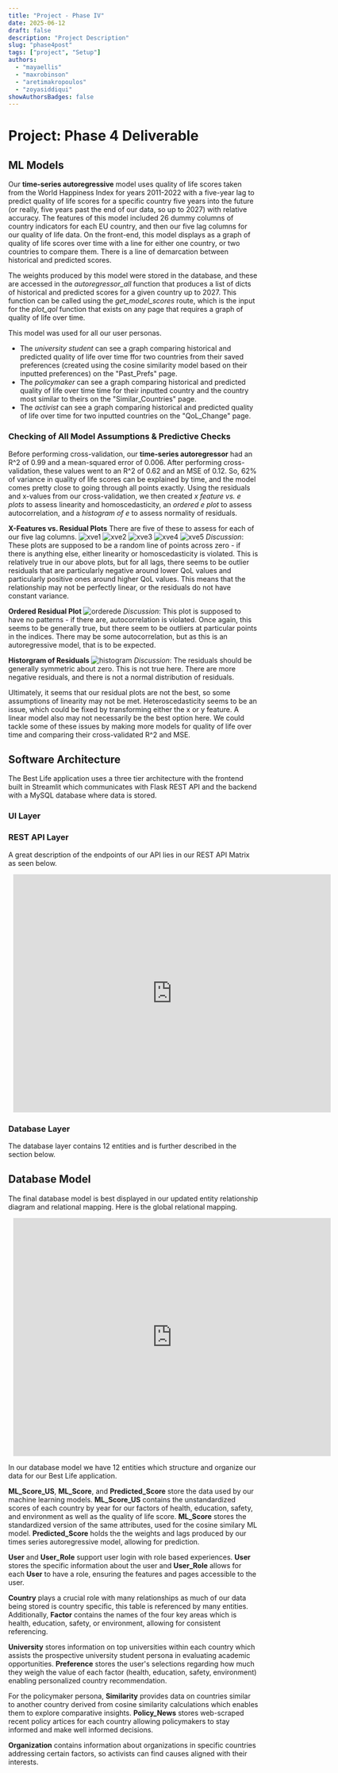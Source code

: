 ```yaml
---
title: "Project - Phase IV"
date: 2025-06-12
draft: false
description: "Project Description"
slug: "phase4post"
tags: ["project", "Setup"]
authors:
  - "mayaellis"
  - "maxrobinson"
  - "aretimakropoulos"
  - "zoyasiddiqui"
showAuthorsBadges: false
---
```


# Project: Phase 4 Deliverable

## ML Models

Our **time-series autoregressive** model uses quality of life scores taken from the World Happiness Index for years 2011-2022 with a five-year lag to predict quality of life scores for a specific country five years into the future (or really, five years past the end of our data, so up to 2027) with relative accuracy. The features of this model included 26 dummy columns of country indicators for each EU country, and then our five lag columns for our quality of life data. On the front-end, this model displays as a graph of quality of life scores over time with a line for either one country, or two countries to compare them. There is a line of demarcation between historical and predicted scores.

The weights produced by this model were stored in the database, and these are accessed in the *autoregressor_all* function that produces a list of dicts of historical and predicted scores for a given country up to 2027. This function can be called using the *get_model_scores* route, which is the input for the *plot_qol* function that exists on any page that requires a graph of quality of life over time.

This model was used for all our user personas. 
- The *university student* can see a graph comparing historical and predicted quality of life over time ffor two countries from their saved preferences (created using the cosine similarity model based on their inputted preferences) on the "Past_Prefs" page. 
- The *policymaker* can see a graph comparing historical and predicted quality of life over time time for their inputted country and the country most similar to theirs on the "Similar_Countries" page.
- The *activist* can see a graph comparing historical and predicted quality of life over time for two inputted countries on the "QoL_Change" page. 

### Checking of All Model Assumptions & Predictive Checks
Before performing cross-validation, our **time-series autoregressor** had an R^2 of 0.99 and a mean-squared error of 0.006. After performing cross-validation, these values went to an R^2 of 0.62 and an MSE of 0.12. So, 62% of variance in quality of life scores can be explained by time, and the model comes pretty close to going through all points exactly. Using the residuals and x-values from our cross-validation, we then created *x feature vs. e plots* to assess linearity and homoscedasticity, an *ordered e plot* to assess autocorrelation, and a *histogram of e* to assess normality of residuals.

**X-Features vs. Residual Plots**
There are five of these to assess for each of our five lag columns.
![xve1](/rvx_1.png)
![xve2](/rvx_2.png)
![xve3](/rvx_3.png)
![xve4](/rvx_4.png)
![xve5](/rvx_5.png)
*Discussion*: These plots are supposed to be a random line of points across zero - if there is anything else, either linearity or homoscedasticity is violated. This is relatively true in our above plots, but for all lags, there seems to be outlier residuals that are particularly negative around lower QoL values and particularly positive ones around higher QoL values. This means that the relationship may not be perfectly linear, or the residuals do not have constant variance.

**Ordered Residual Plot**
![orderede](/rvo.png)
*Discussion*: This plot is supposed to have no patterns - if there are, autocorrelation is violated. Once again, this seems to be generally true, but there seem to be outliers at particular points in the indices. There may be some autocorrelation, but as this is an autoregressive model, that is to be expected.

**Historgram of Residuals**
![histogram](/histogram.png)
*Discussion*: The residuals should be generally symmetric about zero. This is not true here. There are more negative residuals, and there is not a normal distribution of residuals. 

Ultimately, it seems that our residual plots are not the best, so some assumptions of linearity may not be met. Heteroscedasticity seems to be an issue, which could be fixed by transforming either the x or y feature. A linear model also may not necessarily be the best option here. We could tackle some of these issues by making more models for quality of life over time and comparing their cross-validated R^2 and MSE.

## Software Architecture

The Best Life application uses a three tier architecture with the frontend built in Streamlit which communicates with Flask REST API and the backend with a MySQL database where data is stored. 

### UI Layer

### REST API Layer

A great description of the endpoints of our API lies in our REST API Matrix as seen below. 

<div style="width: 640px; height: 480px; margin: 10px; position: relative;"><iframe allowfullscreen frameborder="0" style="width:640px; height:480px" src="https://lucid.app/documents/embedded/7c38fc78-a0ca-4f35-a835-330b3ea030ba" id="qcroFt0rlEWb"></iframe></div>


### Database Layer

The database layer contains 12 entities and is further described in the section below. 

## Database Model

The final database model is best displayed in our updated entity relationship diagram and relational mapping. Here is the global relational mapping.

<div style="width: 640px; height: 480px; margin: 10px; position: relative;"><iframe allowfullscreen frameborder="0" style="width:640px; height:480px" src="https://lucid.app/documents/embedded/6399ce45-7fe8-4d5b-b456-1b6e986de67d" id="XoqoXAboBGN4"></iframe></div>

In our database model we have 12 entities which structure and organize our data for our Best Life application. 

**ML_Score_US**, **ML_Score**, and **Predicted_Score** store the data used by our machine learning models. **ML_Score_US** contains the unstandardized scores of each country by year for our factors of health, education, safety, and environment as well as the quality of life score. **ML_Score** stores the standardized version of the same attributes, used for the cosine similary ML model. **Predicted_Score** holds the the weights and lags produced by our times series autoregressive model, allowing for prediction.

**User** and **User_Role** support user login with role based experiences. **User** stores the specific information about the user and **User_Role** allows for each **User** to have a role, ensuring the features and pages accessible to the user. 

**Country** plays a crucial role with many relationships as much of our data being stored is country specific, this table is referenced by many entities. Additionally, **Factor** contains the names of the four key areas which is health, education, safety, or environment, allowing for consistent referencing.

**University** stores information on top universities within each country which assists the prospective university student persona in evaluating academic opportunities. **Preference** stores the user's selections regarding how much they weigh the value of each factor (health, education, safety, environment) enabling personalized country recommendation.

For the policymaker persona, **Similarity** provides data on countries similar to another country derived from cosine similarity calculations which enables them to explore comparative insights. **Policy_News** stores web-scraped recent policy artices for each country allowing policymakers to stay informed and make well informed decisions. 

**Organization** contains information about organizations in specific countries addressing certain factors, so activists can find causes aligned with their interests. 
